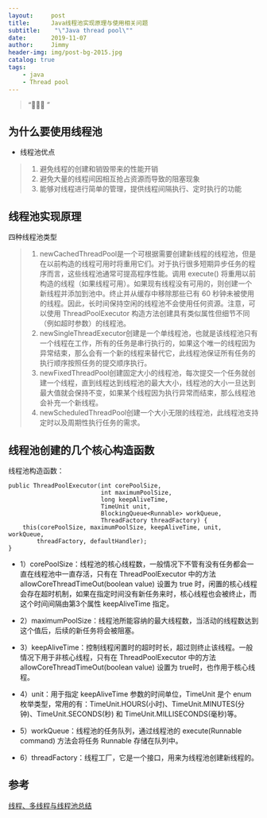 ```yaml
---
layout:     post
title:      Java线程池实现原理与使用相关问题
subtitle:    "\"Java thread pool\""
date:       2019-11-07
author:     Jimmy
header-img: img/post-bg-2015.jpg
catalog: true
tags:
    - java
    - Thread pool
---
```


> “🙉🙉🙉 ”

## 为什么要使用线程池

- 线程池优点
> 1. 避免线程的创建和销毁带来的性能开销
> 1. 避免大量的线程间因相互抢占资源而导致的阻塞现象
> 1. 能够对线程进行简单的管理，提供线程间隔执行、定时执行的功能

## 线程池实现原理

四种线程池类型
> 1. newCachedThreadPool是一个可根据需要创建新线程的线程池，但是在以前构造的线程可用时将重用它们。对于执行很多短期异步任务的程序而言，这些线程池通常可提高程序性能。调用 execute() 将重用以前构造的线程（如果线程可用）。如果现有线程没有可用的，则创建一个新线程并添加到池中。终止并从缓存中移除那些已有 60 秒钟未被使用的线程。因此，长时间保持空闲的线程池不会使用任何资源。注意，可以使用 ThreadPoolExecutor 构造方法创建具有类似属性但细节不同（例如超时参数）的线程池。
> 1. newSingleThreadExecutor创建是一个单线程池，也就是该线程池只有一个线程在工作，所有的任务是串行执行的，如果这个唯一的线程因为异常结束，那么会有一个新的线程来替代它，此线程池保证所有任务的执行顺序按照任务的提交顺序执行。
> 1. newFixedThreadPool创建固定大小的线程池，每次提交一个任务就创建一个线程，直到线程达到线程池的最大大小，线程池的大小一旦达到最大值就会保持不变，如果某个线程因为执行异常而结束，那么线程池会补充一个新线程。
> 1. newScheduledThreadPool创建一个大小无限的线程池，此线程池支持定时以及周期性执行任务的需求。



## 线程池创建的几个核心构造函数

线程池构造函数：
```
public ThreadPoolExecutor(int corePoolSize,
                          int maximumPoolSize,
                          long keepAliveTime,
                          TimeUnit unit,
                          BlockingQueue<Runnable> workQueue,
                          ThreadFactory threadFactory) {
    this(corePoolSize, maximumPoolSize, keepAliveTime, unit, workQueue, 
        threadFactory, defaultHandler);
}
```

- 1）corePoolSize：线程池的核心线程数，一般情况下不管有没有任务都会一直在线程池中一直存活，只有在 ThreadPoolExecutor 中的方法 allowCoreThreadTimeOut(boolean value) 设置为 true 时，闲置的核心线程会存在超时机制，如果在指定时间没有新任务来时，核心线程也会被终止，而这个时间间隔由第3个属性 keepAliveTime 指定。

- 2）maximumPoolSize：线程池所能容纳的最大线程数，当活动的线程数达到这个值后，后续的新任务将会被阻塞。

- 3）keepAliveTime：控制线程闲置时的超时时长，超过则终止该线程。一般情况下用于非核心线程，只有在 ThreadPoolExecutor 中的方法 allowCoreThreadTimeOut(boolean value) 设置为 true时，也作用于核心线程。

- 4）unit：用于指定 keepAliveTime 参数的时间单位，TimeUnit 是个 enum 枚举类型，常用的有：TimeUnit.HOURS(小时)、TimeUnit.MINUTES(分钟)、TimeUnit.SECONDS(秒) 和 TimeUnit.MILLISECONDS(毫秒)等。

- 5）workQueue：线程池的任务队列，通过线程池的 execute(Runnable command) 方法会将任务 Runnable 存储在队列中。

- 6）threadFactory：线程工厂，它是一个接口，用来为线程池创建新线程的。

## 参考

[线程、多线程与线程池总结](https://www.jianshu.com/p/b8197dd2934c)
